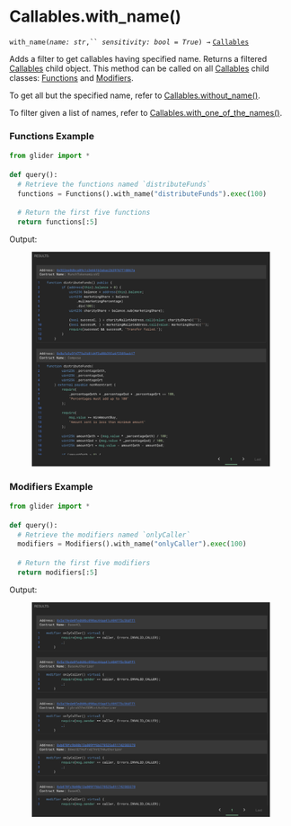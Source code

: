 # Callables.with\_name()

`with_name(`_`name: str`_`,`` `_`sensitivity: bool = True`_`) →` [`Callables`](./)

Adds a filter to get callables having specified name. Returns a filtered [Callables](./) child object. This method can be called on all [Callables](./) child classes: [Functions](functions/) and [Modifiers](modifiers/).

To get all but the specified name, refer to [Callables.without\_name()](callables.without_name.md).

To filter given a list of names, refer to [Callables.with\_one\_of\_the\_names()](callables.with_one_of_the_names.md).

### Functions Example

```python
from glider import *

def query():
  # Retrieve the functions named `distributeFunds`
  functions = Functions().with_name("distributeFunds").exec(100)

  # Return the first five functions
  return functions[:5]
```

Output:

<figure><img src="../../.gitbook/assets/image (11).png" alt=""><figcaption></figcaption></figure>

### Modifiers Example

```python
from glider import *

def query():
  # Retrieve the modifiers named `onlyCaller`
  modifiers = Modifiers().with_name("onlyCaller").exec(100)

  # Return the first five modifiers
  return modifiers[:5]
```

Output:

<figure><img src="../../.gitbook/assets/image (1) (1) (1) (1) (1) (1).png" alt=""><figcaption></figcaption></figure>
